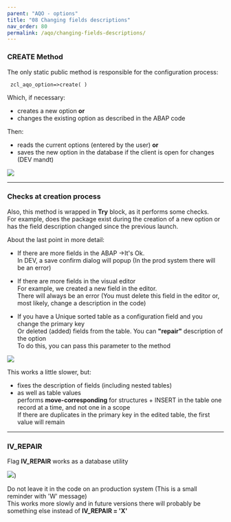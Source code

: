 ```yaml
---
parent: "AQO - options"
title: "08 Changing fields descriptions"
nav_order: 80
permalink: /aqo/changing-fields-descriptions/
---
```


### CREATE Method

The only static public method is responsible for the configuration process:
```abap
 zcl_aqo_option=>create( )
```

Which, if necessary:
* creates a new option **or**
* changes the existing option as described in the ABAP code

Then:
* reads the current options (entered by the user) **or**
* saves the new option in the database if the client is open for changes (DEV mandt)

![](https://raw.githubusercontent.com/wiki/bizhuka/aqo/src/08_try_block.png)

***

### Checks at creation process

Also, this method is wrapped in **Try** block, as it performs some checks.\
For example, does the package exist during the creation of a new option or has the field description changed since the previous launch.

About the last point in more detail:
* If there are more fields in the ABAP ->It's Ok.\
In DEV, a save confirm dialog will popup (In the prod system there will be an error)

* If there are more fields in the visual editor\
For example, we created a new field in the editor.\
There will always be an error (You must delete this field in the editor or, most likely, change a description in the code)

* If you have a Unique sorted table as a configuration field and you change the primary key\
Or deleted (added) fields from the table. You can **"repair"** description of the option\
To do this, you can pass this parameter to the method

![](https://raw.githubusercontent.com/wiki/bizhuka/aqo/src/08_try_repair.png)

This works a little slower, but:
* fixes the description of fields (including nested tables)
* as well as table values\
performs **move-corresponding** for structures + INSERT in the table one record at a time, and not one in a scope\
If there are duplicates in the primary key in the edited table, the first value will remain

***

### IV_REPAIR

Flag **IV_REPAIR** works as a database utility

![](https://raw.githubusercontent.com/wiki/bizhuka/aqo/src/08_db_util.png))

Do not leave it in the code on an production system (This is a small reminder with 'W' message)\
This works more slowly and in future versions there will probably be something else instead of **IV_REPAIR = 'X'**